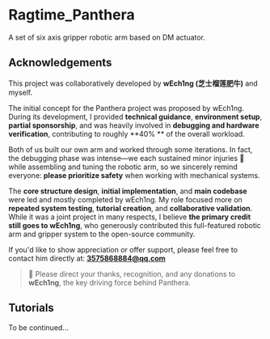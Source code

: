 # Ragtime_Panthera
A set of six axis gripper robotic arm based on DM actuator.

## Acknowledgements

This project was collaboratively developed by **wEch1ng (芝士榴莲肥牛)** and myself.  

The initial concept for the Panthera project was proposed by wEch1ng. During its development, I provided **technical guidance**, **environment setup**, **partial sponsorship**, and was heavily involved in **debugging and hardware verification**, contributing to roughly **40% ** of the overall workload.

Both of us built our own arm and worked through some iterations. In fact, the debugging phase was intense—we each sustained minor injuries 🤕 while assembling and tuning the robotic arm, so we sincerely remind everyone: **please prioritize safety** when working with mechanical systems.

The **core structure design**, **initial implementation**, and **main codebase** were led and mostly completed by wEch1ng. My role focused more on **repeated system testing**, **tutorial creation**, and **collaborative validation**. While it was a joint project in many respects, I believe **the primary credit still goes to wEch1ng**, who generously contributed this full-featured robotic arm and gripper system to the open-source community.

If you'd like to show appreciation or offer support, please feel free to contact him directly at: **3575868884@qq.com**

> 🙌 Please direct your thanks, recognition, and any donations to **wEch1ng**, the key driving force behind Panthera.

## Tutorials

To be continued...
